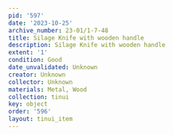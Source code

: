 ```yaml
---
pid: '597'
date: '2023-10-25'
archive_number: 23-01/1-7-48
title: Silage Knife with wooden handle
description: Silage Knife with wooden handle
extent: '1'
condition: Good
date_unvalidated: Unknown
creator: Unknown
collector: Unknown
materials: Metal, Wood
collection: tinui
key: object
order: '596'
layout: tinui_item
---
```

